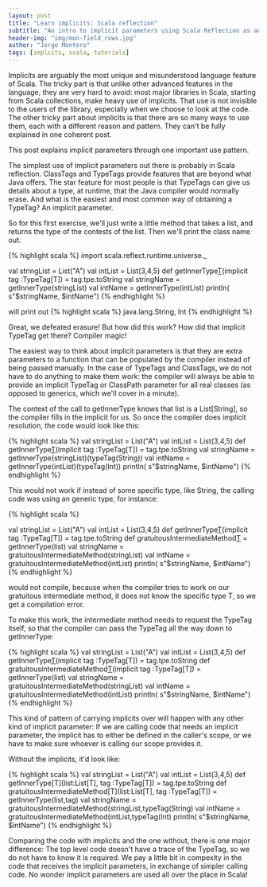 ```yaml
---
layout: post
title: "Learn implicits: Scala reflection"
subtitle: "An intro to implicit parameters using Scala Reflection as an example"
header-img: "img/mon-field_rows.jpg"
author: "Jorge Montero"
tags: [implcits, scala, tutorials]
---
```


Implicits are arguably the most unique and misunderstood language feature of Scala.
The tricky part is that unlike other advanced features in the language, they are very hard to avoid:
most major libraries in Scala, starting from Scala collections, make heavy use of implicits. That use is not invisible to the users of the library, especially when we choose to look at the code. The other tricky part about implicits is that there are so many ways to use them, each with a different reason and pattern.
They can't be fully explained in one coherent post.

This post explains implicit parameters through one important use pattern. 

The simplest use of implicit parameters out there is probably in Scala reflection.
 ClassTags and TypeTags provide features that are beyond what Java offers. 
 The star feature for most people is that TypeTags can give us details about a type, at runtime, that
 the Java compiler would normally erase. 
 And what is the easiest and most common way of obtaining a TypeTag? An implicit parameter.

So for this first exercise, we'll just write a little method that takes a list, and returns the type of the contests of the list.
 Then we'll print the class name out.

{% highlight scala %}
import scala.reflect.runtime.universe._

  val stringList = List("A")
  val intList = List(3,4,5)
  def getInnerType[T](list:List[T])(implicit tag :TypeTag[T]) = tag.tpe.toString
  val stringName = getInnerType(stringList)
  val intName = getInnerType(intList)
  println( s"$stringName, $intName")
{% endhighlight %}

will print out
{% highlight scala %}
java.lang.String, Int
{% endhighlight %}

Great, we defeated erasure! But how did this work? How did that implicit TypeTag get there? Compiler magic!

The easiest way to think about implicit parameters is that they are extra parameters to a function that can be populated
by the compiler instead of being passed manually. In the case of TypeTags and ClassTags,
we do not have to do anything to make them work: the compiler will always be able to provide
an implicit TypeTag or ClassPath parameter for all real classes (as opposed to generics, which we'll cover in a minute).

The context of the call to getInnerType knows that list is a List[String], so the compiler fills in the implicit for us.
So once the compiler does implicit resolution, the code would look like this:

{% highlight scala %}
val stringList = List("A")
  val intList = List(3,4,5)
  def getInnerType[T](list:List[T])(implicit tag :TypeTag[T]) = tag.tpe.toString
  val stringName = getInnerType(stringList)(typeTag(String))
  val intName = getInnerType(intList)(typeTag(Int))
  println( s"$stringName, $intName")
{% endhighlight %}

This would not work if instead of some specific type, like String, the calling code was using an generic type, for instance:

{% highlight scala %}

  val stringList = List("A")
  val intList = List(3,4,5)
  def getInnerType[T](list:List[T])(implicit tag :TypeTag[T]) = tag.tpe.toString
  def gratuitousIntermediateMethod[T](list:List[T]) = getInnerType(list)
  val stringName = gratuitousIntermediateMethod(stringList)
  val intName = gratuitousIntermediateMethod(intList)
  println( s"$stringName, $intName")
{% endhighlight %}

would not compile, because when the compiler tries to work on our gratuitous intermediate method, it does not know the specific type T,
so we get a compilation error.

To make this work, the intermediate method needs to request the TypeTag itself, so that the compiler can pass the TypeTag all the way down
to getInnerType:

{% highlight scala %}
  val stringList = List("A")
  val intList = List(3,4,5)
  def getInnerType[T](list:List[T])(implicit tag :TypeTag[T]) = tag.tpe.toString
  def gratuitousIntermediateMethod[T](list:List[T])(implicit tag :TypeTag[T]) = getInnerType(list)
  val stringName = gratuitousIntermediateMethod(stringList)
  val intName = gratuitousIntermediateMethod(intList)
  println( s"$stringName, $intName")
{% endhighlight %}

This kind of pattern of carrying implicits over will happen with any other kind of implicit parameter:
If we are calling code that needs an implicit parameter, the implicit has to either be defined in the caller's scope,
or we have to make sure whoever is calling our scope provides it.

Without the implicits, it'd look like:

{% highlight scala %}
  val stringList = List("A")
  val intList = List(3,4,5)
  def getInnerType[T](list:List[T], tag :TypeTag[T]) = tag.tpe.toString
  def gratuitousIntermediateMethod[T](list:List[T], tag :TypeTag[T]) = getInnerType(list,tag)
  val stringName = gratuitousIntermediateMethod(stringList,typeTag(String)
  val intName = gratuitousIntermediateMethod(intList,typeTag(Int)
  println( s"$stringName, $intName")
{% endhighlight %}

Comparing the code with implicits and the one without, there is one major difference:
The top level code doesn't have a trace of the TypeTag, so we do not have to know it is required. We pay a little
bit in compexity in the code that receives the implicit parameters, in exchange of simpler calling code.
No wonder implicit parameters are used all over the place in Scala!


